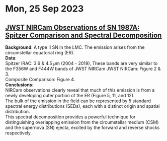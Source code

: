# Mon, 25 Sep 2023

## [JWST NIRCam Observations of SN 1987A: Spitzer Comparison and Spectral Decomposition](https://arxiv.org/pdf/2309.13011.pdf)
**Background**: A type II SN in the LMC. The emission arises from the circumstellar equatorial ring (ER).  
**Data**:  
Spitzer IRAC: 3.6 & 4.5 $\mu$m (2004 - 2019), These bands are very similar to the F356W and F444W bands of JWST NIRCam
JWST NIRCam:  Figure 2 & 3.  
Composite Comparison: Figure 4.  
**Conclusions**:  
NIRCam observations clearly reveal that much of this emission is from a newly developing outer portion of the ER (Figure 5, 11, and 12).  
The bulk of the emission in the field can be represented by 5 standard spectral energy distributions (SEDs), each with a distinct origin and spatial distribution.  
This spectral decomposition provides a powerful technique for distinguishing overlapping emission from the circumstellar medium (CSM) and the supernova (SN) ejecta, excited by the forward and reverse shocks respectively.  
